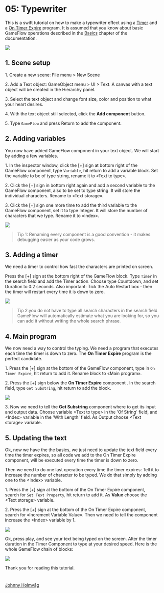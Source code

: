 # 05: Typewriter

This is a swift tutorial on how to make a typewriter effect using a [Timer](../../ref/blocks#Timer.md) and a [On Timer Expire](../../ref/programs#OnTimerExpire.md) program. It is assumed that you  know about basic GameFlow operations described in the [Basics](../../basics.md) chapter of the documentation.

![](0.gif)

## 1. Scene setup 

1\.	Create a new scene: File menu > New Scene 

2\.	Add a Text object: GameObject menu > UI > Text. A canvas with a text object will be created in the Hierarchy panel.

3\.  Select the text object and change font size, color and position to what your heart desires.

4\. With the text object still selected, click the **Add component** button. 

5\. Type `GameFlow` and press Return to add the component. 


## 2. Adding variables

You now have added GameFlow component in your text object. We will start by adding a few variables.

1\. In the inspector window, click the [+] sign at bottom right of the GameFlow component, type `Variable`, hit return to add a variable block. Set the variable to be of type string, rename it to «Text to type».

2\. Click the [+] sign in bottom right again and add a second variable to the GameFlow component, also to be set to type string. It will store the individual characters. Rename to «Text storage».

3\. Click the [+] sign one more time to add the third variable to the GameFlow component, set it to type Integer. It will store the number of characters that we type. Rename it to «Index».

![](2-1.jpg)

> Tip 1: Renaming every component is a good convention - it makes debugging easier as your code grows.


## 3. Adding a timer

We need a timer to control how fast the characters are printed on screen. 

Press the [+] sign at the bottom right of the GameFlow block. Type `Timer` in the search field and add the Timer action. Choose type Countdown, and set Duration to 0.2 seconds. Also important: Tick the Auto Restart box - then the timer will restart every time it is down to zero.  

![](3-1.jpg)

> Tip 2:you do not have to type all search characters in the search field. GameFlow will automatically estimate what you are looking for, so you can add it without writing the whole search phrase.

 
## 4. Main program

We now need a way to control the typing. We need a program that executes each time the timer is down to zero. The **On Timer Expire** program is the perfect candidate.
  
1\. Press the [+] sign at the bottom of the GameFlow component, type in `On Timer Expire`, hit return to add it. Rename block to «Main program».

2\. Press the [+] sign below the **On Timer Expire** component . In the search field, type `Get Substring`, hit return to add the block.

![](4-1.jpg)

3\. Now we need to tell the **Get Substring** component where to get its input and output data. Choose variable \<Text to type> in the 'Of String' field, and \<Index> variable in the 'With Length' field. As Output choose \<Text storage> variable.


## 5. Updating the text

Ok, now we have the the basics, we just need to update the text field every time the timer expires, so all code we add to the On Timer Expire component, will be executed every time the timer is down to zero.

Then we need to do one last operation every time the timer expires: Tell it to increase the number of character to be typed. We do that simply by adding one to the \<Index> variable.

1\. Press the [+] sign at the bottom of the On Timer Expire component, search for `Set Text Property`, hit return to add it. As **Value** choose the \<Text storage> variable.

2\. Press the [+] sign at the bottom of the On Timer Expire component, search for «Increment Variable Value». Then we need to tell the component increase the \<Index> variable by 1.

![](5-1.jpg)

 
Ok, press play, and see your text being typed on the screen. Alter the timer duration in the Timer Component to type at your desired speed. Here is the whole GameFlow chain of blocks:

![](5-2.jpg)

Thank you for reading this tutorial.

#

[Johnny Holmvåg]()
